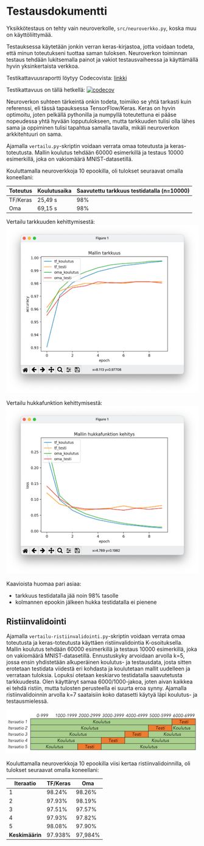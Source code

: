 # Testausdokumentti

Yksikkötestaus on tehty vain neuroverkolle, `src/neuroverkko.py`, koska muu on käyttöliittymää.

Testauksessa käytetään jonkin verran keras-kirjastoa, jotta voidaan todeta, että minun toteutukseni tuottaa saman tuloksen.
Neuroverkon toiminnan testaus tehdään lukitsemalla painot ja vakiot testausvaiheessa ja käyttämällä hyvin yksinkertaista verkkoa.

Testikattavuusraportti löytyy Codecovista: [linkki](https://app.codecov.io/gh/pontushed/tkt20010/blob/main/src/neuroverkko.py)

Testikattavuus on tällä hetkellä: [![codecov](https://codecov.io/gh/pontushed/tkt20010/branch/main/graph/badge.svg?token=FWBDBVXSV3)](https://codecov.io/gh/pontushed/tkt20010)

Neuroverkon suhteen tärkeintä onkin todeta, toimiiko se yhtä tarkasti kuin referenssi, eli tässä tapauksessa TensorFlow/Keras. Keras on hyvin optimoitu, joten pelkällä pythonilla ja numpyllä toteutettuna ei pääse nopeudessa yhtä hyvään lopputulokseen, mutta tarkkuuden tulisi olla lähes sama ja oppiminen tulisi tapahtua samalla tavalla, mikäli neuroverkon arkkitehtuuri on sama.

Ajamalla `vertailu.py`-skriptin voidaan verrata omaa toteutusta ja keras-toteutusta. Mallin koulutus tehdään 60000 esimerkillä ja testaus 10000 esimerkillä, joka on vakiomäärä MNIST-datasetillä.

Kouluttamalla neuroverkkoja 10 epookilla, oli tulokset seuraavat omalla koneellani:

| Toteutus | Koulutusaika | Saavutettu tarkkuus testidatalla (n=10000) |
| -------- | ------------ | ------------------------------------------ |
| TF/Keras | 25,49 s      | 98%                                        |
| Oma      | 69,15 s      | 98%                                        |

Vertailu tarkkuuden kehittymisestä:
![tarkkuus](tarkkuus.png)

Vertailu hukkafunktion kehittymisestä:
![hukka](hukka.png)

Kaavioista huomaa pari asiaa:

- tarkkuus testidatalla jää noin 98% tasolle
- kolmannen epookin jälkeen hukka testidatalla ei pienene

## Ristiinvalidointi

Ajamalla `vertailu-ristiinvalidointi.py`-skriptin voidaan verrata omaa toteutusta ja keras-toteutusta käyttäen ristiinvalidointia K-osoituksella. Mallin koulutus tehdään 60000 esimerkillä ja testaus 10000 esimerkillä, joka on vakiomäärä MNIST-datasetillä.
Ennustuskyky arvoidaan arvolla k=5, jossa ensin yhdistetään alkuperäinen koulutus- ja testausdata, josta sitten erotetaan testidata viidestä eri kohdasta ja koulutetaan mallit uudelleen ja verrataan tuloksia. Lopuksi otetaan keskiarvo testidatalla saavutetusta tarkkuudesta. Olen käyttänyt samaa 6000/1000-jakoa, joten aivan kaikkea ei tehdä ristiin, mutta tulosten perusteella ei suurta eroa synny. Ajamalla ristiinvalidoinnin arvolla k=7 saataisiin koko datasetti käytyä läpi koulutus- ja testausmielessä.

![ristiinvalidointi](./ristiinvalidointi.png)

Kouluttamalla neuroverkkoja 10 epookilla viisi kertaa ristiinvalidoinnilla, oli tulokset seuraavat omalla koneellani:

| Iteraatio       | TF/Keras | Oma     |
| --------------- | -------- | ------- |
| 1               | 98.24%   | 98.26%  |
| 2               | 97.93%   | 98.19%  |
| 3               | 97.51%   | 97.57%  |
| 4               | 97.93%   | 97.82%  |
| 5               | 98.08%   | 97.90%  |
| **Keskimäärin** | 97.938%  | 97,984% |
